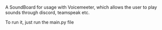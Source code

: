 
A SoundBoard for usage with Voicemeeter, which allows the user to play sounds through discord, teamspeak etc. 

To run it, just run the main.py file


